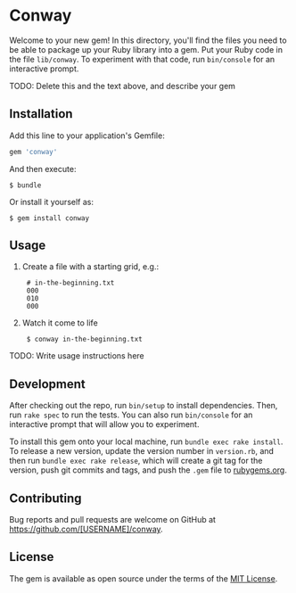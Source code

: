 # Conway

Welcome to your new gem! In this directory, you'll find the files you need to be able to package up your Ruby library into a gem. Put your Ruby code in the file `lib/conway`. To experiment with that code, run `bin/console` for an interactive prompt.

TODO: Delete this and the text above, and describe your gem

## Installation

Add this line to your application's Gemfile:

```ruby
gem 'conway'
```

And then execute:

    $ bundle

Or install it yourself as:

    $ gem install conway

## Usage
1. Create a file with a starting grid, e.g.:

        # in-the-beginning.txt
        000
        010
        000

2. Watch it come to life

        $ conway in-the-beginning.txt

TODO: Write usage instructions here

## Development

After checking out the repo, run `bin/setup` to install dependencies. Then, run `rake spec` to run the tests. You can also run `bin/console` for an interactive prompt that will allow you to experiment.

To install this gem onto your local machine, run `bundle exec rake install`. To release a new version, update the version number in `version.rb`, and then run `bundle exec rake release`, which will create a git tag for the version, push git commits and tags, and push the `.gem` file to [rubygems.org](https://rubygems.org).

## Contributing

Bug reports and pull requests are welcome on GitHub at https://github.com/[USERNAME]/conway.


## License

The gem is available as open source under the terms of the [MIT License](http://opensource.org/licenses/MIT).

